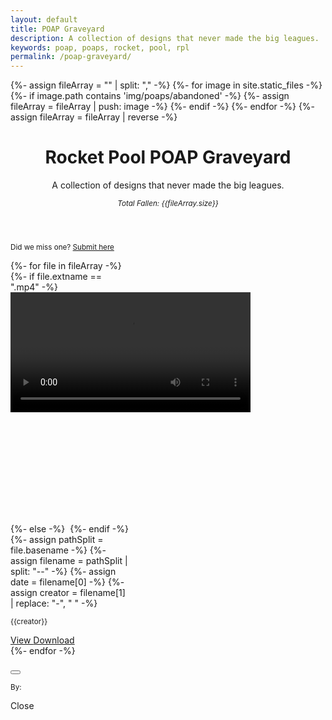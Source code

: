 ```yaml
---
layout: default
title: POAP Graveyard
description: A collection of designs that never made the big leagues.
keywords: poap, poaps, rocket, pool, rpl
permalink: /poap-graveyard/
---
```



{%- assign fileArray = "" | split: "," -%}
{%- for image in site.static_files -%}
  {%- if image.path contains 'img/poaps/abandoned' -%}
    {%- assign fileArray = fileArray | push: image -%}
  {%- endif -%}
{%- endfor -%}
{%- assign fileArray = fileArray | reverse -%}
<script type="text/javascript">
  const fileArray = {{fileArray | jsonify}};
</script>

<!-- Header -->
<header class="container py-4 mt-5">
  <div class="text-center">
    <h1 class="display-6 fw-bold mb-3">Rocket Pool POAP Graveyard</h1>
    <p class="col-md-10 col-lg-8 mx-auto lead">
      A collection of designs that never made the big leagues.
    </p>
    <p>
      <small><em>Total Fallen: {{fileArray.size}}</em></small>
    </p>
  </div>
</header>


<!-- Content -->
<section class="container py-4">
  <p class="text-center">
    <small>Did we miss one? <a href="{{site.general_form}}">Submit here</a></small>
  </p>
  <div class="row row-cols-auto justify-content-center">
    {%- for file in fileArray -%}
        <div class="col">
          <div class="card mb-3" style="width: 12rem;">
            {%- if file.extname == ".mp4" -%}
              <video class="lazyload" style="height: 12rem; object-fit: contain;" controls>
                <source src="{{file.path}}" type="video/mp4">
              </video>
            {%- else -%}
              <img data-src="{{file.path}}" class="card-img-top mx-auto d-block lazyload" 
                style="height: 12rem; object-fit: contain; cursor: pointer;" 
                data-bs-toggle="modal" 
                data-bs-target="#detailsModal" 
                data-bs-link="{{file.path}}" 
                data-bs-creator="{{creator}}">
            {%- endif -%}
            <div class="card-body">
              {%- assign pathSplit = file.basename -%}
              {%- assign filename = pathSplit | split: "--" -%}
              {%- assign date = filename[0] -%}
              {%- assign creator = filename[1] | replace: "-", " "  -%}
              <p class="card-subtitle llh-1 text-muted"><small>{{creator}}</small></p>
              <a href="{{file.path}}" class="btn btn-sm btn-outline-dark mt-3" 
                data-bs-toggle="modal" 
                data-bs-target="#detailsModal" 
                data-bs-link="{{file.path}}" 
                data-bs-creator="{{creator}}">
                View
              </a>
              <a href="{{file.path}}" class="btn btn-sm btn-outline-dark mt-3" download>Download</a>
            </div>
          </div>
        </div>
    {%- endfor -%}
  </div>
</section>


<!-- Modal -->
<div class="modal fade" id="detailsModal" tabindex="-1" aria-labelledby="exampleModalLabel" aria-hidden="true">
  <div class="modal-dialog">
    <div class="modal-content">
      <div class="modal-header">
        <h5 id="modalTitle" class="modal-title"></h5>
        <button type="button" class="btn-close" data-bs-dismiss="modal" aria-label="Close"></button>
      </div>
      <div class="modal-body">
        <form>
          <div class="mb-3">
            <img id="modalImg" src="" class="card-img-top mx-auto" style="max-width: auto; object-fit: contain; display: none">
            <video id="modalVid" style="height: 12rem; object-fit: contain; display: none" controls>
              <source id="modalVidSrc" src="" type="video/mp4">
            </video>
          </div>
          <div class="mb-3">
            <p class="card-subtitle lh-1 text-muted"><small>By: </small><small id="modalCreator"></small></p>            
          </div>
        </form>
      </div>
      <div class="modal-footer">
        <a class="btn btn-outline-dark" data-bs-dismiss="modal">Close</a>
      </div>
    </div>
  </div>
</div>